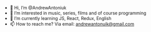 - 👋 Hi, I’m @AndrewAntoniuk
- 👀 I’m interested in music, series, films and of course programming 
- 🌱 I’m currently learning JS, React, Redux, English 
- 📫 How to reach me? Via email: andrewantonuik@gmail.com 

<!---
AndrewAntoniuk/AndrewAntoniuk is a ✨ special ✨ repository because its `README.md` (this file) appears on your GitHub profile.
You can click the Preview link to take a look at your changes.
--->
